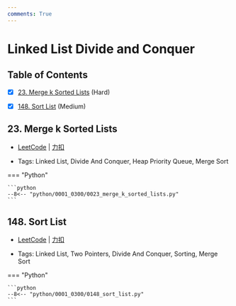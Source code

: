 ```yaml
---
comments: True
---
```


# Linked List Divide and Conquer

## Table of Contents

- [x] [23. Merge k Sorted Lists](#23-merge-k-sorted-lists) (Hard)
- [x] [148. Sort List](#148-sort-list) (Medium)


## 23. Merge k Sorted Lists

-    [LeetCode](https://leetcode.com/problems/merge-k-sorted-lists/) | [力扣](https://leetcode.cn/problems/merge-k-sorted-lists/)

-   Tags: Linked List, Divide And Conquer, Heap Priority Queue, Merge Sort

=== "Python"

    ```python
    --8<-- "python/0001_0300/0023_merge_k_sorted_lists.py"
    ```



## 148. Sort List

-    [LeetCode](https://leetcode.com/problems/sort-list/) | [力扣](https://leetcode.cn/problems/sort-list/)

-   Tags: Linked List, Two Pointers, Divide And Conquer, Sorting, Merge Sort

=== "Python"

    ```python
    --8<-- "python/0001_0300/0148_sort_list.py"
    ```
